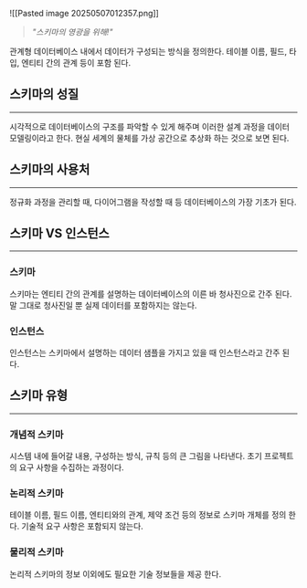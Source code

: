 ![[Pasted image 20250507012357.png]]

> *"스키마의 영광을 위해!"*

관계형 데이터베이스 내에서 데이터가 구성되는 방식을 정의한다.
테이블 이름, 필드, 타입, 엔티티 간의 관계 등이 포함 된다.

## 스키마의 성질
---
시각적으로 데이터베이스의 구조를 파악할 수 있게 해주며 이러한 설계 과정을 데이터 모델링이라고 한다. 현실 세계의 물체를 가상 공간으로 추상화 하는 것으로 보면 된다.

## 스키마의 사용처
---
정규화 과정을 관리할 때, 다이어그램을 작성할 때 등 데이터베이스의 가장 기초가 된다.

## 스키마 VS 인스턴스
---

### 스키마
스키마는 엔티티 간의 관계를 설명하는 데이터베이스의 이른 바 청사진으로 간주 된다.
말 그대로 청사진일 뿐 실제 데이터를 포함하지는 않는다.

### 인스턴스
인스턴스는 스키마에서 설명하는 데이터 샘플을 가지고 있을 때 인스턴스라고 간주 된다.

## 스키마 유형
---
### 개념적 스키마
시스템 내에 들어갈 내용, 구성하는 방식, 규칙 등의 큰 그림을 나타낸다.
초기 프로젝트의 요구 사항을 수집하는 과정이다.

### 논리적 스키마
테이블 이름, 필드 이름, 엔티티와의 관계, 제약 조건 등의 정보로 스키마 개체를 정의 한다.
기술적 요구 사항은 포함되지 않는다.

### 물리적 스키마
논리적 스키마의 정보 이외에도 필요한 기술 정보들을 제공 한다.


